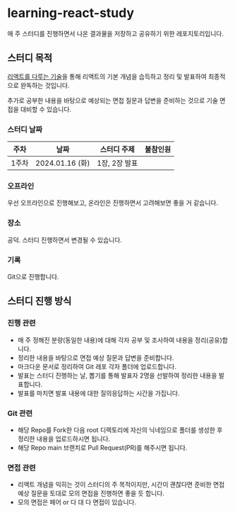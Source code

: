 # learning-react-study
매 주 스터디를 진행하면서 나온 결과물을 저장하고 공유하기 위한 레포지토리입니다.

## 스터디 목적

[리액트를 다루는 기술](https://product.kyobobook.co.kr/detail/S000001792882)을 통해 리액트의 기본 개념을 습득하고 정리 및 발표하여 최종적으로 완독하는 것입니다.

추가로 공부한 내용을 바탕으로 예상되는 면접 질문과 답변을 준비하는 것으로 기술 면접을 대비할 수 있습니다.

### 스터디 날짜

| 주차 | 날짜 | 스터디 주제 | 불참인원 |
| :---: | :---: | :---: | :---: |
| 1주차 | 2024.01.16 (화) | 1장, 2장 발표  |  |

### 오프라인

우선 오프라인으로 진행해보고, 온라인은 진행하면서 고려해보면 좋을 거 같습니다.

### 장소

공덕. 스터디 진행하면서 변경될 수 있습니다.

### 기록

Git으로 진행합니다.

## 스터디 진행 방식

### 진행 관련

- 매 주 정해진 분량(동일한 내용)에 대해 각자 공부 및 조사하여 내용을 정리(공유)합니다.
- 정리한 내용을 바탕으로 면접 예상 질문과 답변을 준비합니다.
- 마크다운 문서로 정리하여 Git 레포 각자 폴더에 업로드합니다.
- 발표는 스터디 진행하는 날, 뽑기를 통해 발표자 2명을 선발하여 정리한 내용을 발표합니다.
- 발표를 마치면 발표 내용에 대한 질의응답하는 시간을 가집니다.

### Git 관련

- 해당 Repo를 Fork한 다음 root 디렉토리에 자신의 닉네임으로 폴더를 생성한 후 정리한 내용을 업로드하시면 됩니다.
- 해당 Repo main 브랜치로 Pull Request(PR)를 해주시면 됩니다.

### 면접 관련

- 리액트 개념을 익히는 것이 스터디의 주 목적이지만, 시간이 괜찮다면 준비한 면접 예상 질문을 토대로 모의 면접을 진행하면 좋을 듯 합니다.
- 모의 면접은 페어 or 다 대 다 면접이 있습니다.